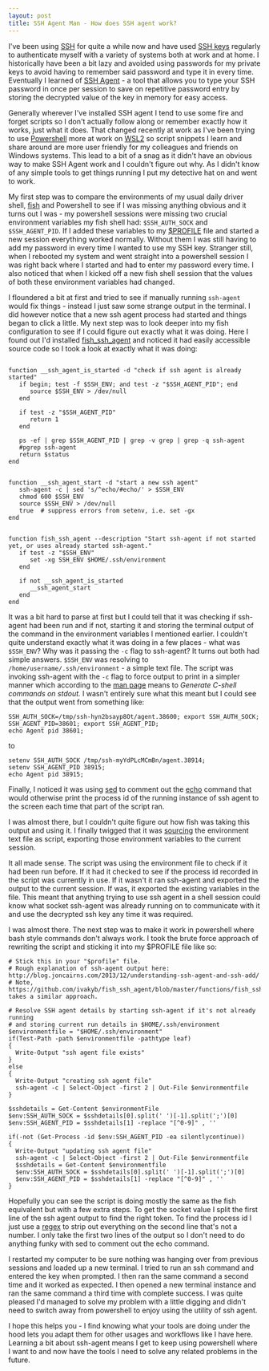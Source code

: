 ```yaml
---
layout: post
title: SSH Agent Man - How does SSH agent work?
---
```


I've been using [SSH](https://en.wikipedia.org/wiki/Secure_Shell) for quite a while now and have used [SSH keys](https://www.atlassian.com/git/tutorials/git-ssh) regularly to authenticate myself with
a variety of systems both at work and at home. I historically have been a bit lazy and avoided using passwords 
for my private keys to avoid having to remember said password and type it in every time. Eventually I learned 
of [SSH Agent](https://en.wikipedia.org/wiki/Ssh-agent) - a tool that allows you to type your SSH password in once per session to save on repetitive password entry by storing the decrypted value of the key in memory for easy access.

Generally wherever I've installed SSH agent I tend to use some fire and forget scripts so I don't actually follow along or remember exactly how it works, just what it does. That changed recently at work as I've been trying to use [Powershell](https://docs.microsoft.com/en-us/powershell/scripting/overview?view=powershell-7.2) more at work on [WSL2](https://en.wikipedia.org/wiki/Windows_Subsystem_for_Linux) so script snippets I learn and share around are more user friendly for my colleagues and friends on Windows systems. This lead to a bit of a snag as it didn't have an obvious way to make SSH Agent work and I couldn't figure out why. As I didn't know of any simple tools to 
get things running I put my detective hat on and went to work.

My first step was to compare the environments of my usual daily driver shell, [fish](https://fishshell.com/) and Powershell to see if I was missing anything obvious and it turns out I was - my powershell sessions were missing two crucial environment variables my fish shell had: `$SSH_AUTH_SOCK` and `$SSH_AGENT_PID`. If I added 
these variables to my [$PROFILE](https://docs.microsoft.com/en-us/powershell/module/microsoft.powershell.core/about/about_profiles?view=powershell-7.2#the-profile-variable) file and started a new session everything worked normally. Without them I was still having to add my password in every time I wanted to use my SSH key. Stranger still, when I rebooted my system and went straight into a powershell session I was right back where I started and had to enter my password every time. I also noticed that when I kicked off a new fish shell session that the values of both these environment variables had changed.

I floundered a bit at first and tried to see if manually running `ssh-agent` would fix things - instead I just saw some strange output in the terminal. I did however notice that a new ssh agent process had started and things began to click a little. My next step was to look deeper into my fish configuration to see if I could figure out exactly what it was doing. Here I found out I'd installed [fish_ssh_agent](https://github.com/ivakyb/fish_ssh_agent) and noticed it had easily accessible source code so I took a look at exactly what it was doing:

```

function __ssh_agent_is_started -d "check if ssh agent is already started"
   if begin; test -f $SSH_ENV; and test -z "$SSH_AGENT_PID"; end
      source $SSH_ENV > /dev/null
   end

   if test -z "$SSH_AGENT_PID"
      return 1
   end

   ps -ef | grep $SSH_AGENT_PID | grep -v grep | grep -q ssh-agent
   #pgrep ssh-agent
   return $status
end


function __ssh_agent_start -d "start a new ssh agent"
   ssh-agent -c | sed 's/^echo/#echo/' > $SSH_ENV
   chmod 600 $SSH_ENV
   source $SSH_ENV > /dev/null
   true  # suppress errors from setenv, i.e. set -gx
end


function fish_ssh_agent --description "Start ssh-agent if not started yet, or uses already started ssh-agent."
   if test -z "$SSH_ENV"
      set -xg SSH_ENV $HOME/.ssh/environment
   end

   if not __ssh_agent_is_started
      __ssh_agent_start
   end
end

```

It was a bit hard to parse at first but I could tell that it was checking if ssh-agent had been run and if not, starting it and storing the terminal output of the command in the environment variables I mentioned earlier. I couldn't quite understand exactly what it was doing in a few places - what was `$SSH_ENV`? Why was it passing the `-c` flag to ssh-agent? It turns out both had simple answers. `$SSH_ENV` was resolving to `/home/username/.ssh/environment` - a simple text file. The script was invoking ssh-agent with the `-c` flag to force output to print in a simpler manner which according to the [man page](https://en.wikipedia.org/wiki/Man_page) means to _Generate C-shell commands on stdout._ I wasn't entirely sure what this meant but I could see that the output went from something like:

```
SSH_AUTH_SOCK=/tmp/ssh-hyn2bsayp8Ot/agent.38600; export SSH_AUTH_SOCK;
SSH_AGENT_PID=38601; export SSH_AGENT_PID;
echo Agent pid 38601;
```

to

```
setenv SSH_AUTH_SOCK /tmp/ssh-myYdPLcMCmBn/agent.38914;
setenv SSH_AGENT_PID 38915;
echo Agent pid 38915;
```

Finally, I noticed it was using [sed](https://en.wikipedia.org/wiki/Sed) to comment out the [echo](https://en.wikipedia.org/wiki/Echo_(command)) command that would otherwise print the process id of the running instance of ssh agent to the screen each time that part of the script ran.

I was almost there, but I couldn't quite figure out how fish was taking this output and using it. I finally twigged that it was [sourcing](https://superuser.com/questions/46139/what-does-source-do) the environment text file as script, exporting those environment variables to the current session.

It all made sense. The script was using the environment file to check if it had been run before. If it had it checked to see if the process id recorded in the script was currently in use. If it wasn't it ran ssh-agent and exported the output to the current session. If was, it exported the existing variables in the file. This meant that anything trying to use ssh agent in a shell session could know what socket ssh-agent was already running on to communicate with it and use the decrypted ssh key any time it was required.

I was almost there. The next step was to make it work in powershell where bash style commands don't always work. I took the brute force approach of rewriting the script and sticking it into my $PROFILE file like so:

```
# Stick this in your "$profile" file.
# Rough explanation of ssh-agent output here: http://blog.joncairns.com/2013/12/understanding-ssh-agent-and-ssh-add/
# Note, https://github.com/ivakyb/fish_ssh_agent/blob/master/functions/fish_ssh_agent.fish takes a similar approach.

# Resolve SSH agent details by starting ssh-agent if it's not already running
# and storing current run details in $HOME/.ssh/environment
$environmentfile = "$HOME/.ssh/environment"
if(Test-Path -path $environmentfile -pathtype leaf)
{
  Write-Output "ssh agent file exists"
}
else
{
  Write-Output "creating ssh agent file"
  ssh-agent -c | Select-Object -first 2 | Out-File $environmentfile
}

$sshdetails = Get-Content $environmentFile
$env:SSH_AUTH_SOCK = $sshdetails[0].split(' ')[-1].split(';')[0]
$env:SSH_AGENT_PID = $sshdetails[1] -replace "[^0-9]" , ''

if(-not (Get-Process -id $env:SSH_AGENT_PID -ea silentlycontinue))
{
  Write-Output "updating ssh agent file"
  ssh-agent -c | Select-Object -first 2 | Out-File $environmentfile
  $sshdetails = Get-Content $environmentfile
  $env:SSH_AUTH_SOCK = $sshdetails[0].split(' ')[-1].split(';')[0]
  $env:SSH_AGENT_PID = $sshdetails[1] -replace "[^0-9]" , ''
}
```

Hopefully you can see the script is doing mostly the same as the fish equivalent but with a few extra steps. To get the socket value I split the first line of the ssh agent output to find the right token. To find the process id I just use a [regex](https://en.wikipedia.org/wiki/Regular_expression) to strip out everything on the second line that's not a number. I only take the first two lines of the output so I don't need to do anything funky with sed to comment out the echo command.

I restarted my computer to be sure nothing was hanging over from previous sessions and loaded up a new terminal. I tried to run an ssh command and entered the key when prompted. I then ran the same command a second time and it worked as expected. I then opened a new terminal instance and ran the same command a third time with complete success. I was quite pleased I'd managed to solve my problem with a little digging and didn't need to switch away from powershell to enjoy using the utility of ssh agent.

I hope this helps you - I find knowing what your tools are doing under the hood lets you adapt them for other usages and workflows like I have here. Learning a bit about ssh-agent means I get to keep using powershell where I want to and now have the tools I need to solve any related problems in the future. 


